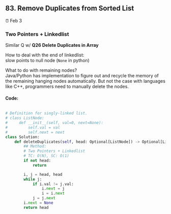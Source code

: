 ## 83. Remove Duplicates from Sorted List

:alarm_clock: Feb 3

### Two Pointers + Linkedlist

Similar Q w/ **Q26 Delete Duplicates in Array**

How to deal with the end of linkedlist:\
slow points to null node (`None` in python)

What to do with remaining nodes?\
Java/Python has implementation to figure out and recycle the memory of the remaining hanging nodes automatically. But not the case with languages like C++, 
programmers need to manually delete the nodes.

#### Code:
```python

# Definition for singly-linked list.
# class ListNode:
#     def __init__(self, val=0, next=None):
#         self.val = val
#         self.next = next
class Solution:
    def deleteDuplicates(self, head: Optional[ListNode]) -> Optional[ListNode]:
        ## Method:
        # Two Pointers + Linkedlist
        # TC: O(N), SC: O(1)
        if not head:
            return 

        i, j = head, head
        while j:
            if i.val != j.val:
                i.next = j   
                i = i.next         
            j = j.next
        i.next = None
        return head

```
